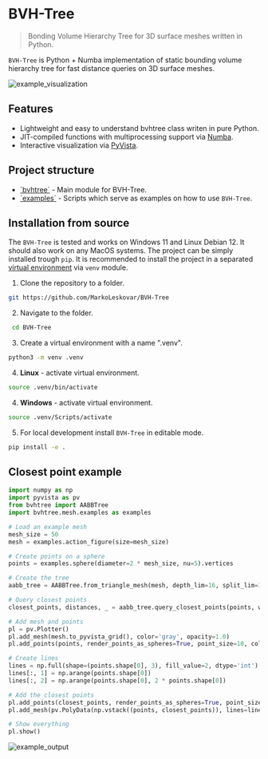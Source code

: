 # BVH-Tree

> Bonding Volume Hierarchy Tree for 3D surface meshes written in Python.

`BVH-Tree` is Python + Numba implementation of static bounding volume hierarchy tree for fast distance queries on 3D surface meshes.

![example_visualization](docs/example_visualization.gif)

## Features

- Lightweight and easy to understand bvhtree class writen in pure Python.
- JIT-compiled functions with multiprocessing support via [Numba](https://numba.readthedocs.io/en/stable/).
- Interactive visualization via [PyVista](https://docs.pyvista.org/).


## Project structure

- [´bvhtree´](src/bvhtree) - Main module for BVH-Tree.
- [´examples´](examples) - Scripts which serve as examples on how to use `BVH-Tree`.


## Installation from source

The `BVH-Tree` is tested and works on Windows 11 and Linux Debian 12. It should also work on any MacOS systems.
The project can be simply installed trough `pip`. It is recommended to install the project in
a separated [virtual environment](https://docs.python.org/3/library/venv.html) via `venv` module.

1. Clone the repository to a folder.
```sh
git https://github.com/MarkoLeskovar/BVH-Tree
```

2. Navigate to the folder.
```sh
 cd BVH-Tree
```

3. Create a virtual environment with a name ".venv".
```sh
python3 -m venv .venv
```

4. **Linux** - activate virtual environment.
```sh
source .venv/bin/activate
```

4. **Windows** - activate virtual environment.
```sh
source .venv/Scripts/activate
```

5. For local development install `BVH-Tree` in editable mode.
```sh
pip install -e .
```


## Closest point example

```python
import numpy as np
import pyvista as pv
from bvhtree import AABBTree
import bvhtree.mesh.examples as examples

# Load an example mesh
mesh_size = 50
mesh = examples.action_figure(size=mesh_size)

# Create points on a sphere
points = examples.sphere(diameter=2 * mesh_size, nu=5).vertices

# Create the tree
aabb_tree = AABBTree.from_triangle_mesh(mesh, depth_lim=16, split_lim=10)

# Query closest points
closest_points, distances, _ = aabb_tree.query_closest_points(points, workers=16)

# Add mesh and points
pl = pv.Plotter()
pl.add_mesh(mesh.to_pyvista_grid(), color='gray', opacity=1.0)
pl.add_points(points, render_points_as_spheres=True, point_size=10, color='black')

# Create lines
lines = np.full(shape=(points.shape[0], 3), fill_value=2, dtype='int')
lines[:, 1] = np.arange(points.shape[0])
lines[:, 2] = np.arange(points.shape[0], 2 * points.shape[0])

# Add the closest points
pl.add_points(closest_points, render_points_as_spheres=True, point_size=5, color='red')
pl.add_mesh(pv.PolyData(np.vstack((points, closest_points)), lines=lines), color='red', line_width=3)

# Show everything
pl.show()
```

![example_output](docs/example_output.png)
